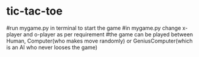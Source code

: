 # tic-tac-toe
#run mygame.py in terminal to start the game
#in mygame.py change x-player and o-player as per requirement
#the game can be played between Human, Computer(who makes move randomly) or GeniusComputer(which is an AI who never looses the game) 

